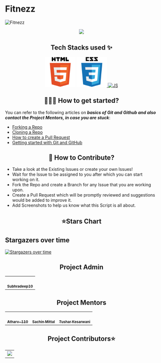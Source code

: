 # Fitnezz
![Fitnezz](https://socialify.git.ci/Subhradeep10/Fitnezz/image?description=1&descriptionEditable=A%20place%20for%20Fitness%20Enthusiast.%20%0A%F0%9F%8F%8B%EF%B8%8F%0A%F0%9F%8F%8B%EF%B8%8F&font=Bitter&forks=1&issues=1&language=1&owner=1&pattern=Circuit%20Board&pulls=1&stargazers=1&theme=Light)

<p align="center">
  <a href="https://subhradeep10.github.io/Fitnezz/">
    <img src="https://forthebadge.com/images/badges/check-it-out.svg">
   </a>
</p>

<h2 align= center> Tech Stacks used ✨ </h2>

<p align="center">
   <a href="https://www.W3schools.com/html/" target="_blank" rel="noreferrer"><img src="https://raw.githubusercontent.com/devicons/devicon/master/icons/html5/html5-original-wordmark.svg" alt="html5" width="100" height="100"/></a>
  <a href="https://www.w3schools.com/css/" target="_blank" rel="noreferrer"> <img src="https://raw.githubusercontent.com/devicons/devicon/master/icons/css3/css3-original-wordmark.svg" alt="css3" width="100" height="100"/> </a> <a href="https://dart.dev" target="_blank" rel="noreferrer"></a>
  <a href="https://developer.mozilla.org/en-US/docs/Web/JavaScript" target="_blank" rel="noreferrer"> <img src="https://cdn.cdnlogo.com/logos/j/69/javascript.svg" alt="JS" width="80" height="80"/></a>
</p>

<h2 align=center> 👨🏻‍💻 How to get started? </h2> 

You can refer to the following articles on **_basics of Git and Github and also contact the Project Mentors, in case you are stuck_**:

- [Forking a Repo](https://help.github.com/en/github/getting-started-with-github/fork-a-repo)
- [Cloning a Repo](https://help.github.com/en/desktop/contributing-to-projects/creating-a-pull-request)
- [How to create a Pull Request](https://opensource.com/article/19/7/create-pull-request-github)
- [Getting started with Git and GitHub](https://towardsdatascience.com/getting-started-with-git-and-github-6fcd0f2d4ac6)


<h2 align=center> 📝 How to Contribute? </h2>  

- Take a look at the Existing Issues or create your own Issues!
- Wait for the Issue to be assigned to you after which you can start working on it.
- Fork the Repo and create a Branch for any Issue that you are working upon.
- Create a Pull Request which will be promptly reviewed and suggestions would be added to improve it.
- Add Screenshots to help us know what this Script is all about.


<h2 align=center>⭐Stars Chart</h2>  

## Stargazers over time

[![Stargazers over time](https://starchart.cc/Subhradeep10/Fitnezz.svg)](https://starchart.cc/Subhradeep10/Fitnezz)

<h2 align=center>Project Admin</h2> 
<table align="center">
	<tr >
    <td align="center">
            <a href="https://github.com/Subhradeep10">
              <img src="https://avatars3.githubusercontent.com/u/70656957?v=4" width="100px" alt=""/><br />
              <sub><b>Subhradeep10</b></sub>
            </a>
   </td>
  </tr>
</table>

 <h2 align=center>Project Mentors</h2>
<table align="center">
	<tr>
    <td align="center">
            <a href="https://github.com/Atharv-110">
              <img src="https://avatars3.githubusercontent.com/u/87393095?v=4" width="100px" alt=""/><br />
              <sub><b>Atharv-110</b></sub>
            </a>
   </td>
   <td align="center">
            <a href="https://github.com/SachinMittal1766">
              <img src="https://avatars0.githubusercontent.com/u/82721772?v=4" width="100px" alt=""/><br/>
              <sub><b>Sachin Mittal</b></sub>
	   </a>
   </td>
<td align="center">
            <a href="https://github.com/TusharKesarwani">
              <img src="https://avatars0.githubusercontent.com/u/92527686?v=4" width="100px" alt=""/><br/>
              <sub><b>Tushar Kesarwani</b></sub>
	   </a>
   </td>
  </tr>
</table>

<h2 align=center>Project Contributors⭐</h2> 
<table align="center">
<tr>
<td>
<a href="https://github.com/Subhradeep10/Fitnezz/graphs/contributors" align="center">
  <img src="https://contrib.rocks/image?repo=Subhradeep10/Fitnezz" />
</a>
</td>
</tr>
</table>

